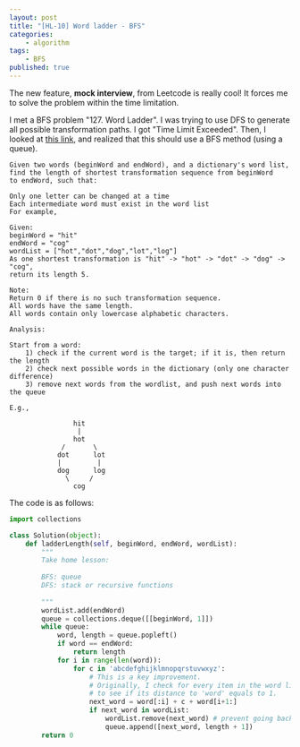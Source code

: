 ```yaml
---
layout: post
title: "[HL-10] Word ladder - BFS"
categories: 
    - algorithm
tags: 
    - BFS
published: true
---
```


The new feature, **mock interview**, from Leetcode is really cool! It forces me to
solve the problem within the time limitation. 

I met a BFS problem "127. Word Ladder". I was trying to use DFS to generate 
all possible transformation paths. I got "Time Limit Exceeded". Then, I looked
at [this link](https://discuss.leetcode.com/topic/42623/compact-python-solution/2), 
and realized that this should use a BFS method (using a queue). 

~~~
Given two words (beginWord and endWord), and a dictionary's word list, 
find the length of shortest transformation sequence from beginWord 
to endWord, such that:

Only one letter can be changed at a time
Each intermediate word must exist in the word list
For example,

Given:
beginWord = "hit"
endWord = "cog"
wordList = ["hot","dot","dog","lot","log"]
As one shortest transformation is "hit" -> "hot" -> "dot" -> "dog" -> "cog",
return its length 5.

Note:
Return 0 if there is no such transformation sequence.
All words have the same length.
All words contain only lowercase alphabetic characters.

Analysis: 

Start from a word: 
    1) check if the current word is the target; if it is, then return the length
    2) check next possible words in the dictionary (only one character difference)
    3) remove next words from the wordlist, and push next words into the queue

E.g., 

                hit
                 |       
                hot
             /       \
            dot      lot
            |         |
            dog      log
              \     /
                cog
~~~

The code is as follows: 

~~~python
import collections

class Solution(object):
    def ladderLength(self, beginWord, endWord, wordList):
        """
        Take home lesson:
        
        BFS: queue
        DFS: stack or recursive functions
        
        """
        wordList.add(endWord)
        queue = collections.deque([[beginWord, 1]])
        while queue:
            word, length = queue.popleft()
            if word == endWord:
                return length
            for i in range(len(word)):
                for c in 'abcdefghijklmnopqrstuvwxyz':
                    # This is a key improvement. 
                    # Originally, I check for every item in the word list
                    # to see if its distance to 'word' equals to 1. 
                    next_word = word[:i] + c + word[i+1:]
                    if next_word in wordList:
                        wordList.remove(next_word) # prevent going backward
                        queue.append([next_word, length + 1])
        return 0
~~~